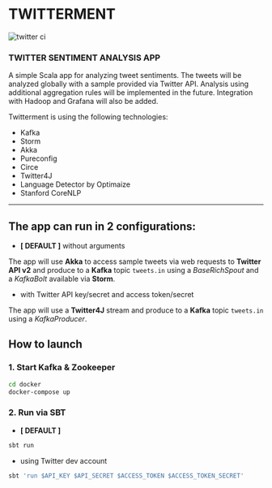 # TWITTERMENT

![twitter ci](https://github.com/edgy-noodle/twitter/actions/workflows/ci.yaml/badge.svg)

### TWITTER SENTIMENT ANALYSIS APP
A simple Scala app for analyzing tweet sentiments. The tweets will be analyzed globally with a sample provided via Twitter API. Analysis using additional aggregation rules will be implemented in the future. Integration with Hadoop and Grafana will also be added.

Twitterment is using the following technologies:
- Kafka
- Storm
- Akka
- Pureconfig
- Circe
- Twitter4J
- Language Detector by Optimaize
- Stanford CoreNLP

---

## The app can run in 2 configurations:
- __[ DEFAULT ]__ without arguments

The app will use __Akka__ to access sample tweets via web requests to __Twitter API v2__ and produce to a __Kafka__ topic `tweets.in` using a *BaseRichSpout* and a *KafkaBolt* available via __Storm__.

- with Twitter API key/secret and access token/secret

The app will use a __Twitter4J__ stream and produce to a __Kafka__ topic `tweets.in` using a *KafkaProducer*.

## How to launch
### 1. Start Kafka & Zookeeper
```bash
cd docker
docker-compose up
```
### 2. Run via SBT
- __[ DEFAULT ]__
```bash
sbt run
```
- using Twitter dev account
```bash
sbt 'run $API_KEY $API_SECRET $ACCESS_TOKEN $ACCESS_TOKEN_SECRET'
```